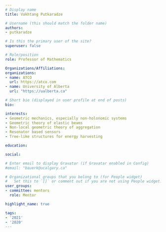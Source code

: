 ```yaml
---
# Display name
title: Vakhtang Putkaradze

# Username (this should match the folder name)
authors:
- putkaradze

# Is this the primary user of the site?
superuser: false

# Role/position
role: Professor of Mathematics

Organizations/Affiliations:
organizations:
- name: ATCO
  url: https://atco.com
- name: University of Alberta
  url: "https://ualberta.ca"

# Short bio (displayed in user profile at end of posts)
bio:

interests:
- Geometric mechanics, especially non-holonomic systems
- Geometric theory of elastic beams
- Non-local geometric theory of aggregation
- Resonator based sensors
- Tree-like structures for energy harvesting

education:

social:

# Enter email to display Gravatar (if Gravatar enabled in Config)
#email: "bauerk@ucalgary.ca"

# Organizational groups that you belong to (for People widget)
#   Set this to `[]` or comment out if you are not using People widget.
user_groups:
- committee: mentors
  role: Mentor

highlight_name: true

tags:
- '2021'
- '2020'
---
```

